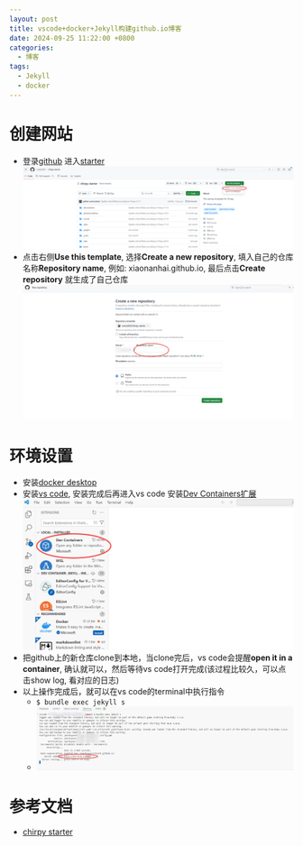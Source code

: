 ```yaml
---
layout: post
title: vscode+docker+Jekyll构建github.io博客
date: 2024-09-25 11:22:00 +0800
categories:
  - 博客
tags:
  - Jekyll
  - docker
---
```

# 创建网站
- 登录[github](https://github.com/) 进入[starter](https://github.com/cotes2020/chirpy-starter)  ![chirpy-starter-github](../assets/images/chirpy-starter-github.png)
- 点击右侧**Use this template**, 选择**Create a new repository**, 填入自己的仓库名称**Repository name**, 例如: xiaonanhai.github.io, 最后点击**Create repository** 就生成了自己仓库 ![chirpy_repo_create](../assets/images/chirpy_repo_create.jpg)

# 环境设置
- 安装[docker desktop](https://www.docker.com/products/docker-desktop/)
- 安装[vs code](https://code.visualstudio.com/), 安装完成后再进入vs code 安装[Dev Containers扩展](https://marketplace.visualstudio.com/items?itemName=ms-vscode-remote.remote-containers) ![dev Containers](../assets/images/installdevcontainers.png)
- 把github上的新仓库clone到本地，当clone完后，vs code会提醒**open it in a container**, 确认就可以，然后等待vs code打开完成(该过程比较久，可以点击show log, 看对应的日志)
- 以上操作完成后，就可以在vs code的terminal中执行指令
	- ```$ bundle exec jekyll s```
	- ![runjekyll](../assets/images/runjekyll.jpg)

# 参考文档
- [chirpy starter](https://chirpy.cotes.page/posts/getting-started/)